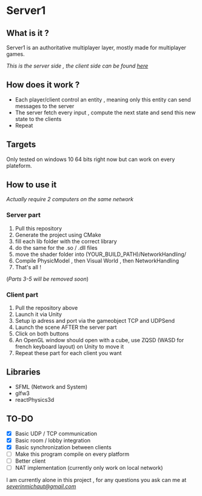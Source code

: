 # Server1

## What is it ?
Server1 is an authoritative multiplayer layer, mostly made for multiplayer games. 

*This is the server side , the client side can be found [here](https://gitlab.com/SeverinM/server1-unity_client)*

## How does it work ? 

* Each player/client control an entity , meaning only this entity can send messages to the server
* The server fetch every input , compute the next state and send this new state to the clients
* Repeat

## Targets

Only tested on windows 10 64 bits right now but can work on every plateform.

## How to use it 
*Actually require 2 computers on the same network*

### Server part ### 

1. Pull this repository
2. Generate the project using CMake
3. fill each lib folder with the correct library
4. do the same for the .so / .dll files
5. move the shader folder into (YOUR_BUILD_PATH)/NetworkHandling/
6. Compile PhysicModel , then Visual World , then NetworkHandling
7. That's all !

(*Parts 3-5 will be removed soon*)

### Client part ###

1. Pull the repository above
2. Launch it via Unity
3. Setup ip adress and port via the gameobject TCP and UDPSend
4. Launch the scene AFTER the server part
5. Click on both buttons
6. An OpenGL window should open with a cube, use ZQSD (WASD for french keyboard layout) on Unity to move it
7. Repeat these part for each client you want


## Libraries 
* SFML (Network and System)
* glfw3
* reactPhysics3d

## TO-DO
- [x] Basic UDP / TCP communication
- [x] Basic room / lobby integration
- [x] Basic synchronization between clients
- [ ] Make this program compile on every platform
- [ ] Better client 
- [ ] NAT implementation (currently only work on local network)

I am currently alone in this project , for any questions you ask can me at *severinmichaut@gmail.com*

